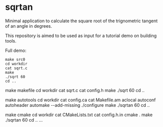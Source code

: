 # sqrtan
Minimal application to calculate the square root of the trignometric tangent of an angle in degrees.

This repository is aimed to be used as input for a tutorial demo on building tools.

Full demo:

```
make src0
cd workdir
cat sqrt.c
make
./sqrt 60
cd ..
```

  make makefile
  cd workdir
  cat sqrt.c
  cat config.h
  make
  ./sqrt 60
  cd ..

  make autotools
  cd workdir
  cat config.ca
  cat Makefile.am
  aclocal
  autoconf
  autoheader
  automake --add-missing
  ./configure
  make
  ./sqrtan 60
  cd ..

  make cmake
  cd workdir
  cat CMakeLists.txt
  cat config.h.in
  cmake .
  make
  ./sqrtan 60
  cd ..
...

